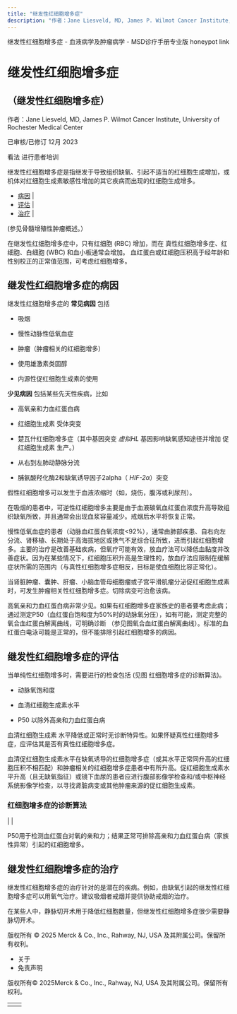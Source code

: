 ```yaml
---
title: "继发性红细胞增多症"
description: "作者：Jane Liesveld, MD, James P. Wilmot Cancer Institute, University of Rochester Medical Center"
---
```


﻿继发性红细胞增多症 \- 血液病学及肿瘤病学 \- MSD诊疗手册专业版 honeypot link

# 继发性红细胞增多症

## （继发性红细胞增多症）

作者：Jane Liesveld, MD, James P. Wilmot Cancer Institute, University of Rochester Medical Center

已审核/已修订 12月 2023

看法 进行患者培训

继发性红细胞增多症是指继发于导致组织缺氧、引起不适当的红细胞生成增加，或机体对红细胞生成素敏感性增加的其它疾病而出现的红细胞生成增多。

- [病因](#病因_v87252067_zh) \|
- [评估](#评估_v87252107_zh) \|
- [治疗](#治疗_v87252127_zh) \|

(参见骨髓增殖性肿瘤概述。）

在继发性红细胞增多症中，只有红细胞 (RBC) 增加，而在 真性红细胞增多症、红细胞、白细胞 (WBC) 和血小板通常会增加。 血红蛋白或红细胞压积高于经年龄和性别校正的正常值范围，可考虑红细胞增多。

## 继发性红细胞增多症的病因

继发性红细胞增多症的 **常见病因** 包括

- 吸烟

- 慢性动脉性低氧血症

- 肿瘤（肿瘤相关的红细胞增多）

- 使用雄激素类固醇

- 内源性促红细胞生成素的使用


**少见病因** 包括某些先天性疾病，比如

- 高氧亲和力血红蛋白病

- 红细胞生成素 受体突变

- 楚瓦什红细胞增多症（其中基因突变 _虚拟HL_ 基因影响缺氧感知途径并增加 促红细胞生成素 生产。）

- 从右到左肺动静脉分流

- 脯氨酸羟化酶2和缺氧诱导因子2alpha（ _HIF-2α_）突变


假性红细胞增多可以发生于血液浓缩时（如，烧伤，腹泻或利尿剂）。

在吸烟的患者中，可逆性红细胞增多主要是由于血液碳氧血红蛋白浓度升高导致组织缺氧所致，并且通常会出现血浆容量减少。戒烟后水平将恢复正常。

慢性低氧血症的患者（动脉血红蛋白氧浓度<92%），通常由肺部疾患、自右向左分流、肾移植、长期处于高海拔地区或换气不足综合征所致，进而引起红细胞增多。主要的治疗是改善基础疾病，但氧疗可能有效，放血疗法可以降低血黏度并改善症状。因为在某些情况下，红细胞压积升高是生理性的，放血疗法应限制在缓解症状所需的范围内（与真性红细胞增多症相反，目标是使血细胞比容正常化）。

当肾脏肿瘤、囊肿、肝瘤、小脑血管母细胞瘤或子宫平滑肌瘤分泌促红细胞生成素时，可发生肿瘤相关性红细胞增多症。切除病变可治愈该病。

高氧亲和力血红蛋白病非常少见。如果有红细胞增多症家族史的患者要考虑此病；通过测定P50（血红蛋白饱和度为50%时的动脉氧分压），如有可能，测定完整的氧合血红蛋白解离曲线，可明确诊断 （参见图氧合血红蛋白解离曲线）。标准的血红蛋白电泳可能是正常的，但不能排除引起红细胞增多的病因。

## 继发性红细胞增多症的评估

当单纯性红细胞增多时，需要进行的检查包括 (见图 红细胞增多症的诊断算法)。

- 动脉氧饱和度

- 血清红细胞生成素水平

- P50 以除外高亲和力血红蛋白病


血清红细胞生成素 水平降低或正常时无诊断特异性。如果怀疑真性红细胞增多症，应评估其是否有真性红细胞增多症。

血清促红细胞生成素水平在缺氧诱导的红细胞增多症（或其水平正常同升高的红细胞压积不相匹配）和肿瘤相关的红细胞增多症患者中有所升高。促红细胞生成素水平升高（且无缺氧指征）或镜下血尿的患者应进行腹部影像学检查和/或中枢神经系统影像学检查，以寻找肾脏病变或其他肿瘤来源的促红细胞生成素。

### 红细胞增多症的诊断算法

|
|

P50用于检测血红蛋白对氧的亲和力；结果正常可排除高亲和力血红蛋白病（家族性异常）引起的红细胞增多。

## 继发性红细胞增多症的治疗

继发性红细胞增多症的治疗针对的是潜在的疾病。例如，由缺氧引起的继发性红细胞增多症可以用氧气治疗。建议吸烟者戒烟并提供协助戒烟的治疗。

在某些人中，静脉切开术用于降低红细胞数量，但继发性红细胞增多症很少需要静脉切开术。



版权所有 © 2025
Merck & Co., Inc., Rahway, NJ, USA 及其附属公司。保留所有权利。

- 关于
- 免责声明

版权所有© 2025Merck & Co., Inc., Rahway, NJ, USA 及其附属公司。保留所有权利。

|     |     |
| --- | --- |
|  |  |